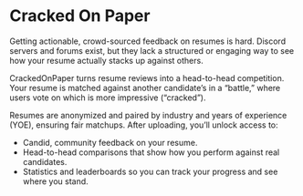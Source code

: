 # Cracked On Paper

Getting actionable, crowd-sourced feedback on resumes is hard. Discord servers and forums exist, but they lack a structured or engaging way to see how your resume actually stacks up against others.

CrackedOnPaper turns resume reviews into a head-to-head competition. Your resume is matched against another candidate’s in a “battle,” where users vote on which is more impressive (“cracked”).

Resumes are anonymized and paired by industry and years of experience (YOE), ensuring fair matchups. After uploading, you’ll unlock access to:

- Candid, community feedback on your resume.
- Head-to-head comparisons that show how you perform against real candidates.
- Statistics and leaderboards so you can track your progress and see where you stand.
